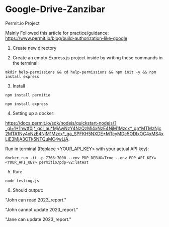 # Google-Drive-Zanzibar
Permit.io Project

Mainly Followed this article for practice/guidance:
https://www.permit.io/blog/build-authorization-like-google 

1. Create new directory

2. Create an empty Express.js project inside by writing these commands in the terminal:

`mkdir help-permissions && cd help-permissions && npm init -y && npm install express`

3. Install

`npm install permitio`

`npm install express`

4. Setting up a docker:

https://docs.permit.io/sdk/nodejs/quickstart-nodejs/?_gl=1*1hwtf0j*_gcl_au*MjAwNzY4NzQzMi4xNzE4NjM1Mzcx*_ga*MTMzNjc2MTA1Ny4xNzE4NjM1Mzcx*_ga_SPFKH5NXDE*MTcyMDc5ODIxOC4xMS4xLjE3MjA3OTk5NTQuMC4wLjA. 

Run in terminal (Replace <YOUR_API_KEY> with your actual API key):

`docker run -it -p 7766:7000 --env PDP_DEBUG=True --env PDP_API_KEY=<YOUR_API_KEY> permitio/pdp-v2:latest`

5. Run:

`node testing.js`

6. Should output:

"John can read 2023_report."

"John cannot update 2023_report."

"Jane can update 2023_report."

